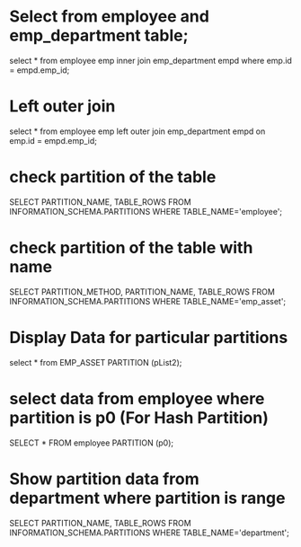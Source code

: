 # Select from employee and emp_department table;
select * from employee emp inner join emp_department empd where emp.id = empd.emp_id;


# Left outer join
select * from employee emp  left outer join emp_department empd on  emp.id = empd.emp_id;

# check partition of the table
SELECT PARTITION_NAME, TABLE_ROWS FROM  INFORMATION_SCHEMA.PARTITIONS WHERE TABLE_NAME='employee';

# check partition of the table with name
SELECT PARTITION_METHOD, PARTITION_NAME, TABLE_ROWS FROM  INFORMATION_SCHEMA.PARTITIONS WHERE TABLE_NAME='emp_asset';

# Display Data for particular partitions
select * from EMP_ASSET PARTITION (pList2);

# select data from employee where partition is p0 (For Hash Partition)
SELECT * FROM employee PARTITION (p0);

# Show partition data from department where partition is range
SELECT PARTITION_NAME, TABLE_ROWS FROM  INFORMATION_SCHEMA.PARTITIONS WHERE TABLE_NAME='department';